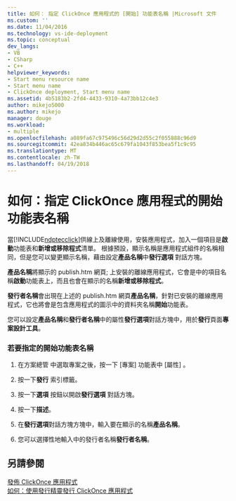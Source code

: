 ```yaml
---
title: 如何： 指定 ClickOnce 應用程式的 [開始] 功能表名稱 |Microsoft 文件
ms.custom: ''
ms.date: 11/04/2016
ms.technology: vs-ide-deployment
ms.topic: conceptual
dev_langs:
- VB
- CSharp
- C++
helpviewer_keywords:
- Start menu resource name
- Start menu name
- ClickOnce deployment, Start menu name
ms.assetid: 4b5183b2-2fd4-4433-9310-4a73bb12c4e3
author: mikejo5000
ms.author: mikejo
manager: douge
ms.workload:
- multiple
ms.openlocfilehash: a089fa67c975496c56d29d2d55c2f055888c96d9
ms.sourcegitcommit: 42ea834b446ac65c679fa1043f853bea5f1c9c95
ms.translationtype: MT
ms.contentlocale: zh-TW
ms.lasthandoff: 04/19/2018
---
```

# <a name="how-to-specify-a-start-menu-name-for-a-clickonce-application"></a>如何：指定 ClickOnce 應用程式的開始功能表名稱
當[!INCLUDE[ndptecclick](../deployment/includes/ndptecclick_md.md)]供線上及離線使用，安裝應用程式，加入一個項目是**啟動**功能表和**新增或移除程式**清單。 根據預設，顯示名稱是應用程式組件的名稱相同，但是您可以變更顯示名稱，藉由設定**產品名稱**中**發行選項** 對話方塊。  
  
 **產品名稱**將顯示的 publish.htm 網頁; 上安裝的離線應用程式，它會是中的項目名稱**啟動**功能表上，而且也會在顯示的名稱**新增或移除程式**。  
  
 **發行者名稱**會出現在上述的 publish.htm 網頁**產品名稱**，針對已安裝的離線應用程式，它也將會是包含應用程式的圖示中的資料夾名稱**開始**功能表。  
  
 您可以設定**產品名稱**和**發行者名稱**中的屬性**發行選項**對話方塊中，用於**發行**頁面**專案設計工具**。  
  
### <a name="to-specify-a-start-menu-name"></a>若要指定的開始功能表名稱  
  
1.  在方案總管 中選取專案之後，按一下 [專案]  功能表中 [屬性] 。  
  
2.  按一下**發行** 索引標籤。  
  
3.  按一下**選項** 按鈕以開啟**發行選項** 對話方塊。  
  
4.  按一下**描述**。  
  
5.  在**發行選項**對話方塊方塊中，輸入要在顯示的名稱**產品名稱**。  
  
6.  您可以選擇性地輸入中的發行者名稱**發行者名稱**。  
  
## <a name="see-also"></a>另請參閱  
 [發佈 ClickOnce 應用程式](../deployment/publishing-clickonce-applications.md)   
 [如何：使用發行精靈發行 ClickOnce 應用程式](../deployment/how-to-publish-a-clickonce-application-using-the-publish-wizard.md)